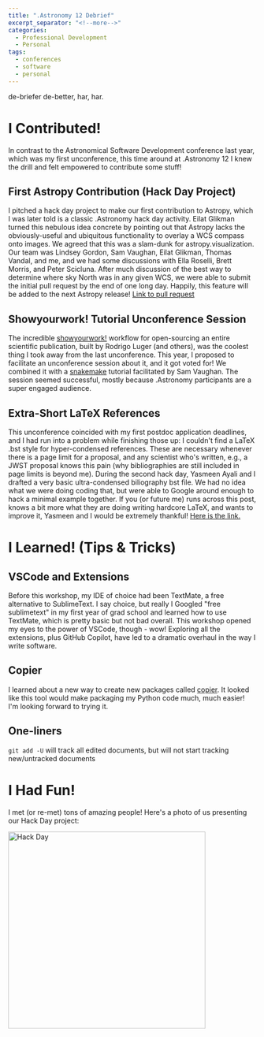```yaml
---
title: ".Astronomy 12 Debrief"
excerpt_separator: "<!--more-->"
categories:
  - Professional Development
  - Personal
tags:
  - conferences
  - software
  - personal
---
```


de-briefer de-better, har, har.

# I Contributed!

In contrast to the Astronomical Software Development conference last year, which was my first unconference, this time around at .Astronomy 12 I knew the drill and felt empowered to contribute some stuff!

## First Astropy Contribution (Hack Day Project)

I pitched a hack day project to make our first contribution to Astropy, which I was later told is a classic .Astronomy hack day activity. Eilat Glikman turned this nebulous idea concrete by pointing out that Astropy lacks the obviously-useful and ubiquitous functionality to overlay a WCS compass onto images. We agreed that this was a slam-dunk for astropy.visualization. Our team was Lindsey Gordon, Sam Vaughan, Eilat Glikman, Thomas Vandal, and me, and we had some discussions with Ella Roselli, Brett Morris, and Peter Scicluna. After much discussion of the best way to determine where sky North was in any given WCS, we were able to submit the initial pull request by the end of one long day. Happily, this feature will be added to the next Astropy release! [Link to pull request](https://github.com/astropy/astropy/pull/15434)

## Showyourwork! Tutorial Unconference Session

The incredible [showyourwork!](https://show-your.work/en/latest/) workflow for open-sourcing an entire scientific publication, built by Rodrigo Luger (and others), was the coolest thing I took away from the last unconference. This year, I proposed to facilitate an unconference session about it, and it got voted for! We combined it with a [snakemake](https://snakemake.readthedocs.io/en/stable/) tutorial facilitated by Sam Vaughan. The session seemed successful, mostly because .Astronomy participants are a super engaged audience.

## Extra-Short LaTeX References

This unconference coincided with my first postdoc application deadlines, and I had run into a problem while finishing those up: I couldn't find a LaTeX .bst style for hyper-condensed references. These are necessary whenever there is a page limit for a proposal, and any scientist who's written, e.g., a JWST proposal knows this pain (why bibliographies are still included in page limits is beyond me). During the second hack day, Yasmeen Ayali and I drafted a very basic ultra-condensed biliography bst file. We had no idea what we were doing coding that, but were able to Google around enough to hack a minimal example together. If you (or future me) runs across this post, knows a bit more what they are doing writing hardcore LaTeX, and wants to improve it, Yasmeen and I would be extremely thankful! [Here is the link.](https://github.com/emolter/xtrashort-refs)


# I Learned! (Tips & Tricks)

## VSCode and Extensions

Before this workshop, my IDE of choice had been TextMate, a free alternative to SublimeText. I say choice, but really I Googled "free sublimetext" in my first year of grad school and learned how to use TextMate, which is pretty basic but not bad overall. This workshop opened my eyes to the power of VSCode, though - wow! Exploring all the extensions, plus GitHub Copilot, have led to a dramatic overhaul in the way I write software.

## Copier

I learned about a new way to create new packages called [copier](https://copier.readthedocs.io/en/stable/). It looked like this tool would make packaging my Python code much, much easier! I'm looking forward to trying it.

## One-liners

<code>git add -U</code> will track all edited documents, but will not start tracking new/untracked documents


# I Had Fun!

I met (or re-met) tons of amazing people! Here's a photo of us presenting our Hack Day project:

<img src="{{ site.url }}{{ site.baseurl }}/assets/images/dotAstronomy.jpg" alt="Hack Day" width="400">


